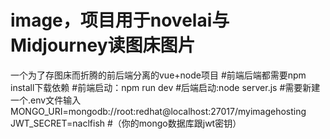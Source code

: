 # image，项目用于novelai与Midjourney读图床图片
一个为了存图床而折腾的前后端分离的vue+node项目
#前端后端都需要npm install下载依赖
#前端启动：npm run dev
#后端启动:node server.js
#需要新建一个.env文件输入
MONGO_URI=mongodb://root:redhat@localhost:27017/myimagehosting
JWT_SECRET=naclfish
#（你的mongo数据库跟jwt密钥）
